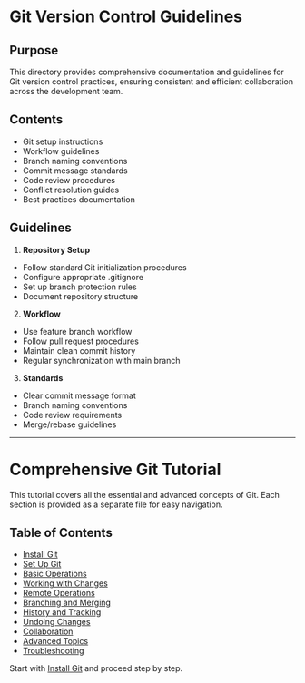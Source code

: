 # Git Version Control Guidelines

## Purpose
This directory provides comprehensive documentation and guidelines for Git version control practices, ensuring consistent and efficient collaboration across the development team.

## Contents
- Git setup instructions
- Workflow guidelines
- Branch naming conventions
- Commit message standards
- Code review procedures
- Conflict resolution guides
- Best practices documentation

## Guidelines
1. **Repository Setup**
- Follow standard Git initialization procedures
- Configure appropriate .gitignore
- Set up branch protection rules
- Document repository structure

2. **Workflow**
- Use feature branch workflow
- Follow pull request procedures
- Maintain clean commit history
- Regular synchronization with main branch

3. **Standards**
- Clear commit message format
- Branch naming conventions
- Code review requirements
- Merge/rebase guidelines

---

# Comprehensive Git Tutorial

This tutorial covers all the essential and advanced concepts of Git. Each section is provided as a separate file for easy navigation.

## Table of Contents
- [Install Git](1-install-git.md)
- [Set Up Git](2-set-up-git.md)
- [Basic Operations](3-basic-operations.md)
- [Working with Changes](4-working-with-changes.md)
- [Remote Operations](5-remote-operations.md)
- [Branching and Merging](6-branching-and-merging.md)
- [History and Tracking](7-history-and-tracking.md)
- [Undoing Changes](8-undoing-changes.md)
- [Collaboration](9-collaboration.md)
- [Advanced Topics](10-advanced-topics.md)
- [Troubleshooting](11-troubleshooting.md)

Start with [Install Git](1-install-git.md) and proceed step by step.
